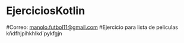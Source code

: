 # EjerciciosKotlin
#Correo: manolo.futbol11@gmail.com
#Ejercicio para lista de peliculas
kñdfhjpihkhlkd`pykfgjn
